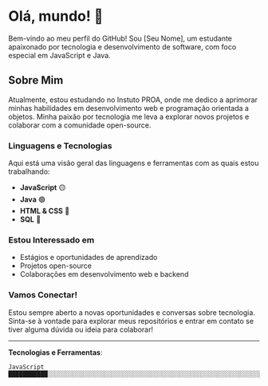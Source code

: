# Olá, mundo! 👋

Bem-vindo ao meu perfil do GitHub! Sou [Seu Nome], um estudante apaixonado por tecnologia e desenvolvimento de software, com foco especial em JavaScript e Java.

## Sobre Mim

Atualmente, estou estudando no Instuto PROA, onde me dedico a aprimorar minhas habilidades em desenvolvimento web e programação orientada a objetos. Minha paixão por tecnologia me leva a explorar novos projetos e colaborar com a comunidade open-source.

### Linguagens e Tecnologias

Aqui está uma visão geral das linguagens e ferramentas com as quais estou trabalhando:

- **JavaScript** 🟡
- **Java** 🟢
- **HTML & CSS** 🔵
- **SQL** 🔴


### Estou Interessado em

- Estágios e oportunidades de aprendizado
- Projetos open-source
- Colaborações em desenvolvimento web e backend

### Vamos Conectar!

Estou sempre aberto a novas oportunidades e conversas sobre tecnologia. Sinta-se à vontade para explorar meus repositórios e entrar em contato se tiver alguma dúvida ou ideia para colaborar!

---

**Tecnologias e Ferramentas**:

```plaintext
JavaScript   ███████████░░░░░░░░░░░░░░░░░░░░░░░░░░░░░░░░░░░░░░░░░░░░░░░░░░░░░░░░░░░░░░░░░░░░░░░░░░░░░░░░░░░░░░░░░░░░░░░░░░░░░░░░░░░░░░░░░░░░░░░░░░░░░░░░░░░░░░░░░░░░░░░░░░░░░░░░░░░░░░░░░░░░░░░░░░░░░░░░░░░░░░░░░░░░░░░░░░░░░░░░░░░░░░░░░░░░░░░░░░░░░░░░░░░░░░░░░░░░░░░░░░░░░░░░░░░░░░░░░░░░░░░░░░░░░░░░░░░░░░░░░░░░░░░░░░░░░░░░░░░░░░░░░░░░░░░░░░░░░░░░░░░░░░░░░░░░░░░░░░░░░░░░░░░░░░░░░░░░░░░░░░░░░░░░░░░░░░░░░░░░░░░░░░░░░░░░░░░░░░░░░░░░░░░░░░░░░░░░░░░░░░░░░░░░░░░░░░░░░░░░░░░░░░░░░░░░░░░░░░░░░░░░░░░░░░░░░░░░░░░░░░░░░░░░░░░░░░░░░░░░░░░░░░░░░░░░░░░░░░░░░░░░░░░░░░░░░░░░░░░░░░░░░░░░░░░░░░░░░░░░░░░░░░░░░░░░░░░░░░░░░░░░░░░░░░░░░░░░░░
